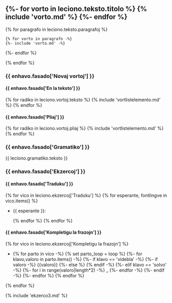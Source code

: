 ## {%- for vorto in leciono.teksto.titolo %} {% include 'vorto.md' %} {%- endfor %}

{% for paragrafo in leciono.teksto.paragrafoj %}

	{% for vorto in paragrafo -%}
    {%- include 'vorto.md' -%}
  {%- endfor %}

{% endfor %}

### {{ enhavo.fasado['Novaj vortoj'] }}

#### {{ enhavo.fasado['En la teksto'] }}

{% for radiko in leciono.vortoj.teksto %} 
    {% include 'vortlistelemento.md' %}
{% endfor %}


#### {{ enhavo.fasado['Pliaj'] }}

{% for radiko in leciono.vortoj.pliaj %} 
    {% include 'vortlistelemento.md' %}
{% endfor %}


### {{ enhavo.fasado['Gramatiko'] }}

{{ leciono.gramatiko.teksto }}


### {{ enhavo.fasado['Ekzercoj'] }}


#### {{ enhavo.fasado['Traduku'] }}

{% for vico in leciono.ekzercoj['Traduku'] %}
  {% for esperante, fontlingve in vico.items() %}
- {{ esperante }}:

  {% endfor %}
{% endfor %}

#### {{ enhavo.fasado['Kompletigu la frazojn'] }}

{% for vico in leciono.ekzercoj['Kompletigu la frazojn'] %}

- {% for parto in vico -%}
		{% set parto_loop = loop %}
		{%- for klavo,valoro in parto.items() -%}
			{%- if klavo == 'videbla' -%}
				{%- if valoro -%}
					{{valoro}}
				{%- else %} {% endif -%} 
			{%- elif klavo == 'solvo' -%}
		    {%- for i in range(valoro|length*2) -%}
          \_
	      {%- endfor -%}
			{%- endif -%} 
	 {%- endfor %}
	{% endfor %}

{% endfor %}

{% include 'ekzerco3.md' %}
